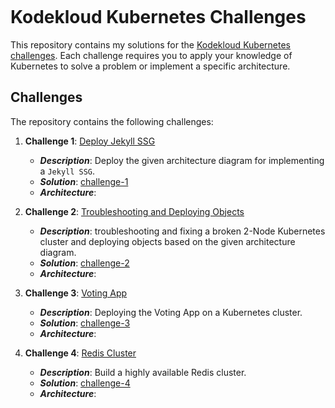<p align="center">
    <img src="./pics/kodekloud.svg" alt="" srcset="">
</p>

# Kodekloud Kubernetes Challenges

This repository contains my solutions for the [Kodekloud Kubernetes challenges](https://kodekloud.com/courses/kubernetes-challenges/). Each challenge requires you to apply your knowledge of Kubernetes to solve a problem or implement a specific architecture.

## Challenges

The repository contains the following challenges:

1. **Challenge 1**: [Deploy Jekyll SSG](https://kodekloud.com/topic/lab-kubernetes-challenge-1/)
    - **_Description_**: Deploy the given architecture diagram for implementing a `Jekyll SSG`.
    - **_Solution_**: [challenge-1](./challenge-1)
    - **_Architecture_**: 
        <img src="./challenge-1/challenge1-arch.png" alt="">

2. **Challenge 2**: [Troubleshooting and Deploying Objects](https://kodekloud.com/topic/lab-kubernetes-challenge-2/)
    - **_Description_**: troubleshooting and fixing a broken 2-Node Kubernetes cluster and deploying objects based on the given architecture diagram.
    - **_Solution_**: [challenge-2](./challenge-2)
    - **_Architecture_**:
        <img src="./challenge-2/challenge2-arch.png" alt="">

3. **Challenge 3**: [Voting App](https://kodekloud.com/topic/lab-kubernetes-challenge-3/)
    - **_Description_**: Deploying the Voting App on a Kubernetes cluster.
    - **_Solution_**: [challenge-3](./challenge-3)
    - **_Architecture_**: 
        <img src="./challenge-3/challenge3-arch.png" alt="">
        
4. **Challenge 4**: [Redis Cluster](https://kodekloud.com/topic/lab-kubernetes-challenge-4/)
    - **_Description_**: Build a highly available Redis cluster.
    - **_Solution_**: [challenge-4](./challenge-4)
    - **_Architecture_**:
        <img src="./challenge-4/challenge4-arch.png" alt="">
